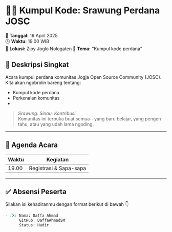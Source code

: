 # 🧑‍💻 Kumpul Kode: Srawung Perdana JOSC  
📅 **Tanggal:** 19 April 2025  
🕓 **Waktu:** 19.00 WIB  
📍 **Lokasi:** Zipy Joglo Nologaten 
🎯 **Tema:** "Kumpul kode perdana"

## 📌 Deskripsi Singkat
Acara kumpul perdana komunitas Jogja Open Source Community (JOSC).  
Kita akan ngobrolin bareng tentang:
- Kumpul kode perdana
- Perkenalan komunitas 
- 

> *Srawung. Sinau. Kontribusi.*  
> Komunitas ini terbuka buat semua—yang baru belajar, yang pengen tahu, atau yang udah lama ngoding.

---

## 📝 Agenda Acara
| Waktu | Kegiatan |
|-------|----------|
| 19.00 | Registrasi & Sapa-sapa |

---

## ✅ Absensi Peserta
Silakan isi kehadiranmu dengan format berikut di bawah 👇

```markdown
- [X] Nama: Daffa Ahmad
      GitHub: DaffaAhmadSM
      Status: Hadir
